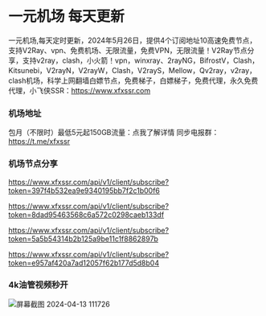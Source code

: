 # 一元机场 每天更新

一元机场,每天定时更新，2024年5月26日，提供4个订阅地址10高速免费节点，支持V2Ray、vpn、免费机场、无限流量，免费VPN，无限流量！V2Ray节点分享，支持v2ray，clash，小火箭！vpn，winxray、2rayNG，BifrostV，Clash，Kitsunebi，V2rayN，V2rayW，Clash，V2rayS，Mellow，Qv2ray，v2ray，clash机场，科学上网翻墙白嫖节点，免费梯子，白嫖梯子，免费代理，永久免费代理，小飞侠SSR：https://www.xfxssr.com
### 机场地址

包月（不限时）最低5元起150GB流量：点我了解详情
同步电报群：https://t.me/xfxssr

### 机场节点分享

https://www.xfxssr.com/api/v1/client/subscribe?token=397f4b532ea9e9340195bb7f2c1b00f6

https://www.xfxssr.com/api/v1/client/subscribe?token=8dad95463568c6a572c0298caeb133df

https://www.xfxssr.com/api/v1/client/subscribe?token=5a5b54314b2b125a9be11c1f8862897b

https://www.xfxssr.com/api/v1/client/subscribe?token=e957af420a7ad12057f62b177d5d8b04


### 4k油管视频秒开

![屏幕截图 2024-04-13 111726](https://github.com/xfxssr/ssnode/assets/160599155/38ebd832-e0a3-40fc-a3be-008cf5103b34)


